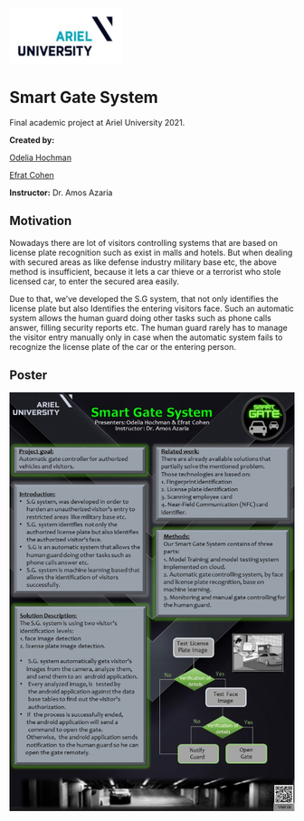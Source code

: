 <img src="Images/ariel_logo.JPG" width="200" height="100" >

# Smart Gate System  

Final academic project at Ariel University 2021.

**Created by:**

[Odelia Hochman](https://github.com/OdeliaHochman)

[Efrat Cohen](https://github.com/EfratCohen100)

**Instructor:** Dr. Amos Azaria


## Motivation

Nowadays there are lot of visitors controlling systems that are based on license plate recognition such as exist in malls and hotels.
But when dealing with secured areas as like defense industry military base etc, the above method is insufficient, because it lets a car thieve or a terrorist who stole licensed car, to enter the secured area easily.

Due to that, we’ve developed the S.G system, that not only identifies the license plate but also Identifies the entering visitors face.
Such an automatic system allows the human guard doing other tasks such as phone calls answer, filling security reports etc.
The human guard rarely has to manage the visitor entry manually only in case when the automatic system fails to recognize the license plate of the car or the entering person.


## Poster

<img src="Documents/Poster.JPG" >
